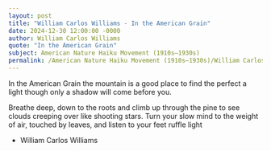 ```yaml
---
layout: post
title: "William Carlos Williams - In the American Grain"
date: 2024-12-30 12:00:00 -0000
author: William Carlos Williams
quote: "In the American Grain"
subject: American Nature Haiku Movement (1910s–1930s)
permalink: /American Nature Haiku Movement (1910s–1930s)/William Carlos Williams/William Carlos Williams - In the American Grain
---
```


In the American Grain
the mountain is a good
place to find
the perfect
a light
though only a shadow
will come before you.  

Breathe deep,
down to the roots
and climb up
through the pine to see
clouds creeping over
like shooting stars.
Turn your slow
mind to the weight of air,
touched by leaves,
and listen to your feet
ruffle light

- William Carlos Williams
